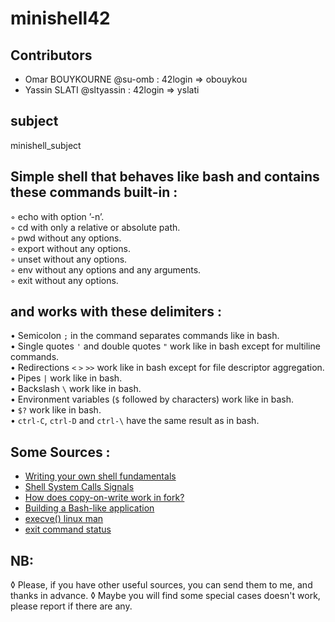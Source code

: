 # minishell42
## Contributors

 - Omar BOUYKOURNE	@su-omb 	: 	42login => obouykou
 - Yassin SLATI					@sltyassin 	: 	42login => yslati

## subject

minishell_subject

## Simple shell that behaves like bash and contains these commands built-in :

◦ echo with option ’-n’.  
◦ cd with only a relative or absolute path.  
◦ pwd without any options.  
◦ export without any options.  
◦ unset without any options.  
◦ env without any options and any arguments.  
◦ exit without any options.  

## and works with these delimiters :

• Semicolon `;` in the command separates commands like in bash.  
• Single quotes `'` and double quotes `"` work like in bash except for multiline commands.  
• Redirections `<` `>` `>>` work like in bash except for file descriptor aggregation.  
• Pipes `|` work like in bash.  
• Backslash `\` work like in bash.  
• Environment variables (`$` followed by characters) work like in bash.  
• `$?` work like in bash.  
• `ctrl-C`, `ctrl-D` and `ctrl-\` have the same result as in bash.  

## Some Sources :

 - [Writing your own shell fundamentals](https://www.cs.purdue.edu/homes/grr/SystemsProgrammingBook/Book/Chapter5-WritingYourOwnShell.pdf)
 - [Shell System Calls Signals](https://cdn.discordapp.com/attachments/769898609562746880/776363294013128734/Shells_SystemCalls_Signals.ppt)
 - [How does copy-on-write work in fork?](https://stackoverflow.com/questions/27161412/how-does-copy-on-write-work-in-fork?rq=1)
 - [ Building a Bash-like application](https://medium.com/@ssreehari/building-a-bash-like-application-e17122609be4)
 - [ execve() linux man](https://linux.die.net/man/2/execve)
 - [exit command status](https://www.cyberciti.biz/faq/linux-bash-exit-status-set-exit-statusin-bash/)


## NB:
◊ Please, if you have other useful sources, you can send them to me, and thanks in advance.
◊ Maybe you will find some special cases doesn't work, please report if there are any.
